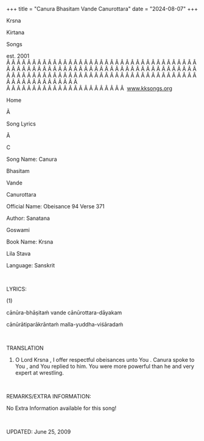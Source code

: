 +++ 
title = "Canura Bhasitam Vande Canurottara"
date = "2024-08-07"
+++

Krsna
 
Kirtana
 
Songs

est. 2001
Â Â Â Â Â Â Â Â Â Â Â Â Â Â Â Â Â Â Â Â Â Â Â Â Â Â Â Â Â Â Â Â Â Â Â Â Â Â Â Â Â Â Â Â Â Â Â Â Â Â Â Â Â Â Â Â Â Â Â Â Â Â Â Â Â Â Â Â Â Â Â Â Â Â Â Â Â Â Â Â Â Â Â Â Â Â Â Â Â Â Â Â Â Â Â Â Â Â Â Â Â Â Â Â Â Â Â Â Â Â Â Â Â Â Â Â Â Â Â Â Â Â Â Â Â  
Â Â Â Â Â Â Â Â Â Â Â Â Â Â Â Â Â Â Â Â Â Â Â  
www.kksongs.org








Home


Ã 
 
Song Lyrics
 
Ã 
 
C


Song Name: 
Canura
 
Bhasitam
 
Vande
 
Canurottara


Official Name: Obeisance 94 Verse 371


Author: 
Sanatana
 
Goswami


Book Name: 
Krsna

Lila 
Stava


Language: 
Sanskrit


 


LYRICS:


(1)


cānūra-bhāṣitaḿ vande
cānūrottara-dāyakam 


cānūrātiparākrāntaḿ malla-yuddha-viśāradaḿ


 


TRANSLATION


1) O Lord 
Krsna
, I offer respectful 
obeisances
 unto 
You
. 
Canura
 spoke to 
You
, and You
replied to him. You were more powerful than he and very expert at wrestling.


 


REMARKS/EXTRA INFORMATION:


No
Extra Information available for this song!


 


UPDATED:
 June 25, 2009